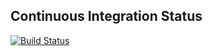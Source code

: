 ## Continuous Integration Status
[![Build Status](https://travis-ci.org/victoryw/micro-service-pack.svg?branch=master)](https://travis-ci.org/victoryw/micro-service-pack)
